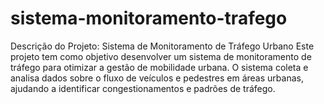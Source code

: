# sistema-monitoramento-trafego
Descrição do Projeto:  Sistema de Monitoramento de Tráfego Urbano  Este projeto tem como objetivo desenvolver um sistema de monitoramento de tráfego para otimizar a gestão de mobilidade urbana. O sistema coleta e analisa dados sobre o fluxo de veículos e pedestres em áreas urbanas, ajudando a identificar congestionamentos e padrões de tráfego.  
